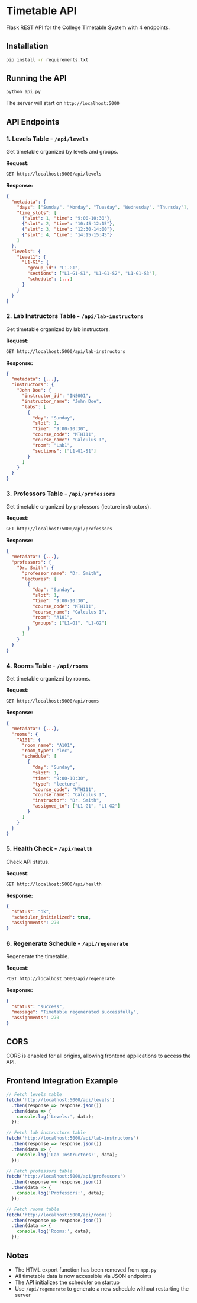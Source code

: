 # Timetable API

Flask REST API for the College Timetable System with 4 endpoints.

## Installation

```bash
pip install -r requirements.txt
```

## Running the API

```bash
python api.py
```

The server will start on `http://localhost:5000`

## API Endpoints

### 1. Levels Table - `/api/levels`
Get timetable organized by levels and groups.

**Request:**
```bash
GET http://localhost:5000/api/levels
```

**Response:**
```json
{
  "metadata": {
    "days": ["Sunday", "Monday", "Tuesday", "Wednesday", "Thursday"],
    "time_slots": [
      {"slot": 1, "time": "9:00-10:30"},
      {"slot": 2, "time": "10:45-12:15"},
      {"slot": 3, "time": "12:30-14:00"},
      {"slot": 4, "time": "14:15-15:45"}
    ]
  },
  "levels": {
    "Level1": {
      "L1-G1": {
        "group_id": "L1-G1",
        "sections": ["L1-G1-S1", "L1-G1-S2", "L1-G1-S3"],
        "schedule": [...]
      }
    }
  }
}
```

### 2. Lab Instructors Table - `/api/lab-instructors`
Get timetable organized by lab instructors.

**Request:**
```bash
GET http://localhost:5000/api/lab-instructors
```

**Response:**
```json
{
  "metadata": {...},
  "instructors": {
    "John Doe": {
      "instructor_id": "INS001",
      "instructor_name": "John Doe",
      "labs": [
        {
          "day": "Sunday",
          "slot": 1,
          "time": "9:00-10:30",
          "course_code": "MTH111",
          "course_name": "Calculus I",
          "room": "Lab1",
          "sections": ["L1-G1-S1"]
        }
      ]
    }
  }
}
```

### 3. Professors Table - `/api/professors`
Get timetable organized by professors (lecture instructors).

**Request:**
```bash
GET http://localhost:5000/api/professors
```

**Response:**
```json
{
  "metadata": {...},
  "professors": {
    "Dr. Smith": {
      "professor_name": "Dr. Smith",
      "lectures": [
        {
          "day": "Sunday",
          "slot": 1,
          "time": "9:00-10:30",
          "course_code": "MTH111",
          "course_name": "Calculus I",
          "room": "A101",
          "groups": ["L1-G1", "L1-G2"]
        }
      ]
    }
  }
}
```

### 4. Rooms Table - `/api/rooms`
Get timetable organized by rooms.

**Request:**
```bash
GET http://localhost:5000/api/rooms
```

**Response:**
```json
{
  "metadata": {...},
  "rooms": {
    "A101": {
      "room_name": "A101",
      "room_type": "lec",
      "schedule": [
        {
          "day": "Sunday",
          "slot": 1,
          "time": "9:00-10:30",
          "type": "lecture",
          "course_code": "MTH111",
          "course_name": "Calculus I",
          "instructor": "Dr. Smith",
          "assigned_to": ["L1-G1", "L1-G2"]
        }
      ]
    }
  }
}
```

### 5. Health Check - `/api/health`
Check API status.

**Request:**
```bash
GET http://localhost:5000/api/health
```

**Response:**
```json
{
  "status": "ok",
  "scheduler_initialized": true,
  "assignments": 270
}
```

### 6. Regenerate Schedule - `/api/regenerate`
Regenerate the timetable.

**Request:**
```bash
POST http://localhost:5000/api/regenerate
```

**Response:**
```json
{
  "status": "success",
  "message": "Timetable regenerated successfully",
  "assignments": 270
}
```

## CORS

CORS is enabled for all origins, allowing frontend applications to access the API.

## Frontend Integration Example

```javascript
// Fetch levels table
fetch('http://localhost:5000/api/levels')
  .then(response => response.json())
  .then(data => {
    console.log('Levels:', data);
  });

// Fetch lab instructors table
fetch('http://localhost:5000/api/lab-instructors')
  .then(response => response.json())
  .then(data => {
    console.log('Lab Instructors:', data);
  });

// Fetch professors table
fetch('http://localhost:5000/api/professors')
  .then(response => response.json())
  .then(data => {
    console.log('Professors:', data);
  });

// Fetch rooms table
fetch('http://localhost:5000/api/rooms')
  .then(response => response.json())
  .then(data => {
    console.log('Rooms:', data);
  });
```

## Notes

- The HTML export function has been removed from `app.py`
- All timetable data is now accessible via JSON endpoints
- The API initializes the scheduler on startup
- Use `/api/regenerate` to generate a new schedule without restarting the server
